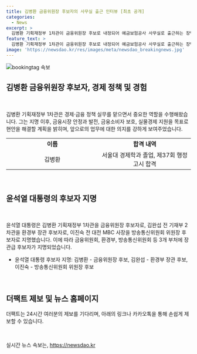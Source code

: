 ```yaml
---
title: 김병환 금융위원장 후보자의 사무실 출근 인터뷰 [최초 공개]
categories:
  - News
excerpt: >
  김병환 기획재정부 1차관이 금융위원장 후보로 내정되어 예금보험공사 사무실로 출근하는 장면이 눈에 띈다. 서울대 경제학과 출신으로 경제·금융 정책에 경험이 풍부한 그는 지명 후 금융시장 안정과 발전, 소비자 보호, 실물경제 지원에 공헌하겠다고 다짐했다. 이와 함께 윤석열 대통령은 3개 부처 장관급 후보자를 지명했는데, 김병환 기획재정부 1 차관은 금융위원장 후보로, 다른 후보자들은 환경부 장관 후보와 방통위원장 후보로 내정되었다.
feature_text: >
  김병환 기획재정부 1차관이 금융위원장 후보로 내정되어 예금보험공사 사무실로 출근하는 장면이 눈에 띈다. 서울대 경제학과 출신으로 경제·금융 정책에 경험이 풍부한 그는 지명 후 금융시장 안정과 발전, 소비자 보호, 실물경제 지원에 공헌하겠다고 다짐했다. 이와 함께 윤석열 대통령은 3개 부처 장관급 후보자를 지명했는데, 김병환 기획재정부 1 차관은 금융위원장 후보로, 다른 후보자들은 환경부 장관 후보와 방통위원장 후보로 내정되었다.
image: 'https://newsdao.kr/res/images/meta/newsdao_breakingnews.jpg'
---
```


<p><img src="https://newsdao.kr/res/images/meta/newsdao_breakingnews.jpg" alt="bookingtag 속보" /></p>

<h2 data-ke-size="size26">김병환 금융위원장 후보자, 경제 정책 및 경험</h2>

<p data-ke-size="size16">&nbsp;</p>

<p>김병환 기획재정부 1차관은 경제·금융 정책 실무를 맡으면서 중요한 역할을 수행해왔습니다. 그는 지명 이후, 금융시장 안정과 발전, 금융소비자 보호, 실물경제 지원을 목표로 현안을 해결할 계획을 밝히며, 앞으로의 업무에 대한 의지를 강하게 보여주었습니다.</p>

<table>
  <colgroup>
    <col width="50%" />
    <col width="50%" />
  </colgroup>
  <tr>
    <td style="text-align: center; height: 17px;"><b>이름</b></td>
    <td style="text-align: center; height: 17px;"><b>합격 내역</b></td>
  </tr>
  <tr>
    <td style="text-align: center; height: 17px;">김병환</td>
    <td style="text-align: center; height: 17px;">서울대 경제학과 졸업, 제37회 행정고시 합격</td>
  </tr>
</table>

<p data-ke-size="size16">&nbsp;</p>

<h2 data-ke-size="size26">윤석열 대통령의 후보자 지명</h2>

<p data-ke-size="size16">&nbsp;</p>

<p>윤석열 대통령은 김병환 기획재정부 1차관을 금융위원장 후보자로, 김완섭 전 기재부 2차관을 환경부 장관 후보자로, 이진숙 전 대전 MBC 사장을 방송통신위원회 위원장 후보자로 지명했습니다. 이에 따라 금융위원회, 환경부, 방송통신위원회 등 3개 부처에 장관급 후보자가 지명되었습니다.</p>

<ul>
  <li>윤석열 대통령 후보자 지명: 김병환 - 금융위원장 후보, 김완섭 - 환경부 장관 후보, 이진숙 - 방송통신위원회 위원장 후보</li>
</ul>

<p data-ke-size="size16">&nbsp;</p>

<h2 data-ke-size="size26">더팩트 제보 및 뉴스 홈페이지</h2>

<p data-ke-size="size16">더팩트는 24시간 여러분의 제보를 기다리며, 아래의 링크나 카카오톡을 통해 손쉽게 제보할 수 있습니다.</p>

<p data-ke-size="size16">&nbsp;</p>
실시간 뉴스 속보는, <a href="https://newsdao.kr" rel="dofollow">https://newsdao.kr</a>


